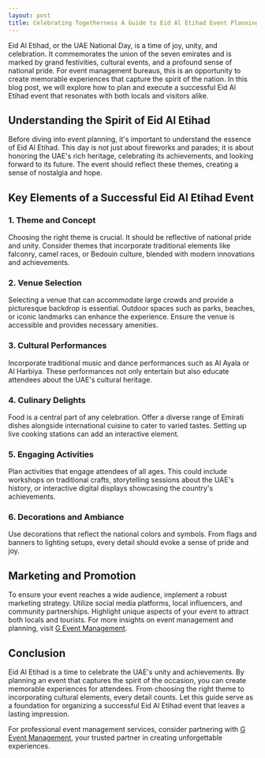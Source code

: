 ```yaml
---
layout: post
title: Celebrating Togetherness A Guide to Eid Al Etihad Event Planning
---
```



Eid Al Etihad, or the UAE National Day, is a time of joy, unity, and celebration. It commemorates the union of the seven emirates and is marked by grand festivities, cultural events, and a profound sense of national pride. For event management bureaus, this is an opportunity to create memorable experiences that capture the spirit of the nation. In this blog post, we will explore how to plan and execute a successful Eid Al Etihad event that resonates with both locals and visitors alike.

## Understanding the Spirit of Eid Al Etihad

Before diving into event planning, it's important to understand the essence of Eid Al Etihad. This day is not just about fireworks and parades; it is about honoring the UAE's rich heritage, celebrating its achievements, and looking forward to its future. The event should reflect these themes, creating a sense of nostalgia and hope.

## Key Elements of a Successful Eid Al Etihad Event

### 1. Theme and Concept

Choosing the right theme is crucial. It should be reflective of national pride and unity. Consider themes that incorporate traditional elements like falconry, camel races, or Bedouin culture, blended with modern innovations and achievements.

### 2. Venue Selection

Selecting a venue that can accommodate large crowds and provide a picturesque backdrop is essential. Outdoor spaces such as parks, beaches, or iconic landmarks can enhance the experience. Ensure the venue is accessible and provides necessary amenities.

### 3. Cultural Performances

Incorporate traditional music and dance performances such as Al Ayala or Al Harbiya. These performances not only entertain but also educate attendees about the UAE's cultural heritage.

### 4. Culinary Delights

Food is a central part of any celebration. Offer a diverse range of Emirati dishes alongside international cuisine to cater to varied tastes. Setting up live cooking stations can add an interactive element.

### 5. Engaging Activities

Plan activities that engage attendees of all ages. This could include workshops on traditional crafts, storytelling sessions about the UAE's history, or interactive digital displays showcasing the country's achievements.

### 6. Decorations and Ambiance

Use decorations that reflect the national colors and symbols. From flags and banners to lighting setups, every detail should evoke a sense of pride and joy.

## Marketing and Promotion

To ensure your event reaches a wide audience, implement a robust marketing strategy. Utilize social media platforms, local influencers, and community partnerships. Highlight unique aspects of your event to attract both locals and tourists. For more insights on event management and planning, visit [G Event Management](https://geventm.com/).

## Conclusion

Eid Al Etihad is a time to celebrate the UAE's unity and achievements. By planning an event that captures the spirit of the occasion, you can create memorable experiences for attendees. From choosing the right theme to incorporating cultural elements, every detail counts. Let this guide serve as a foundation for organizing a successful Eid Al Etihad event that leaves a lasting impression.

For professional event management services, consider partnering with [G Event Management](https://geventm.com/), your trusted partner in creating unforgettable experiences.